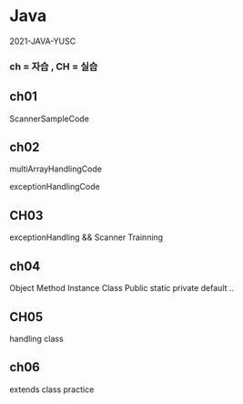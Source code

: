 # Java
2021-JAVA-YUSC

### ch = 자습 ,  CH = 실습


## ch01
ScannerSampleCode

## ch02

multiArrayHandlingCode 

exceptionHandlingCode

## CH03

exceptionHandling && Scanner Trainning

## ch04
Object Method Instance Class
Public static private default ..

## CH05
handling class 

## ch06
extends class practice
